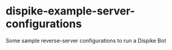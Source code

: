 # dispike-example-server-configurations
Some sample reverse-server configurations to run a Dispike Bot
